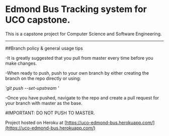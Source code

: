 # Edmond Bus Tracking system for UCO capstone.

This is a capstone project for Computer Science and Software Engineering.

----------------------------------------------------------------------------

##Branch policy & general usage tips

-It is greatly suggested that you pull from master every time before you make changes.

-When ready to push, push to your own branch by either creating the branch on the repo directly or using:

  _'git push --set-upstream <remote> <branch-name>'_

-Once you have pushed, navigate to the repo and create a pull request for your branch with master as the base.

#IMPORTANT: DO NOT PUSH TO MASTER.

Project hosted on Heroku at [https://uco-edmond-bus.herokuapp.com/](https://uco-edmond-bus.herokuapp.com/)



